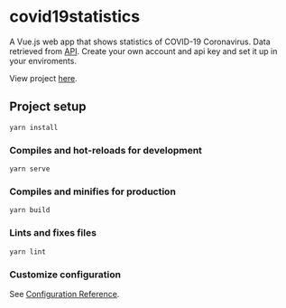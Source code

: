 # covid19statistics

A Vue.js web app that shows statistics of COVID-19 Coronavirus.
Data retrieved from [API](https://rapidapi.com/astsiatsko/api/coronavirus-monitor).
Create your own account and api key and set it up in your enviroments.

View project [here](http://covid19-statistics.s3-website-us-west-1.amazonaws.com/).

## Project setup

```
yarn install
```

### Compiles and hot-reloads for development

```
yarn serve
```

### Compiles and minifies for production

```
yarn build
```

### Lints and fixes files

```
yarn lint
```

### Customize configuration

See [Configuration Reference](https://cli.vuejs.org/config/).
